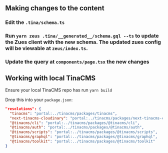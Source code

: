 ## Making changes to the content

### Edit the `.tina/schema.ts`

### Run `yarn zeus .tina/__generated__/schema.gql --ts` to update the Zues client with the new schema. The updated zues config will be viewable at `zeus/index.ts`.

### Update the query at `components/page.tsx` the new changes

## Working with local TinaCMS

Ensure your local TinaCMS repo has run `yarn build`

Drop this into your `package.json`:

```json
"resolutions": {
  "tinacms": "portal:../tinacms/packages/tinacms",
  "next-tinacms-cloudinary": "portal:../tinacms/packages/next-tinacms-cloudinary",
  "@tinacms/cli": "portal:../tinacms/packages/@tinacms/cli",
  "@tinacms/auth": "portal:../tinacms/packages/@tinacms/auth",
  "@tinacms/scripts": "portal:../tinacms/packages/@tinacms/scripts",
  "@tinacms/graphql": "portal:../tinacms/packages/@tinacms/graphql",
  "@tinacms/toolkit": "portal:../tinacms/packages/@tinacms/toolkit"
}
```
